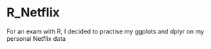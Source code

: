 # R_Netflix
For an exam with R, I decided to practise my ggplots and dplyr on my personal Netflix data
